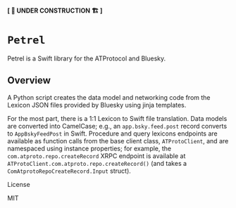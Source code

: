 **[ 🚧 UNDER CONSTRUCTION 🏗️ ]**

# ``Petrel``

Petrel is a Swift library for the ATProtocol and Bluesky.


## Overview

A Python script creates the data model and networking code from the Lexicon JSON files provided by Bluesky using jinja templates.

For the most part, there is a 1:1 Lexicon to Swift file translation. Data models are converted into CamelCase; e.g., an `app.bsky.feed.post` record converts to `AppBskyFeedPost` in Swift. Procedure and query lexicons endpoints are available as function calls from the base client class, `ATProtoClient`, and are namespaced using instance properties; for example, the `com.atproto.repo.createRecord` XRPC endpoint is available at `ATProtoClient.com.atproto.repo.createRecord()` (and takes a `ComAtprotoRepoCreateRecord.Input` struct).



License

MIT
